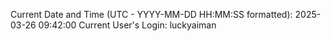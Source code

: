 Current Date and Time (UTC - YYYY-MM-DD HH:MM:SS formatted): 2025-03-26 09:42:00
Current User's Login: luckyaiman
